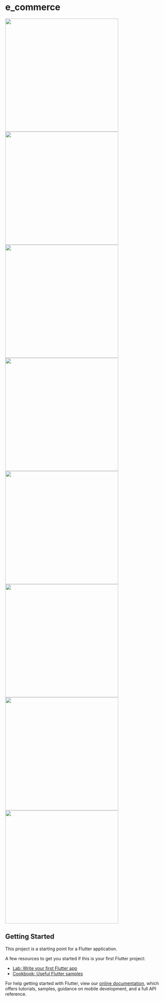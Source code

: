 # e_commerce

<img src="scr.jpg" width="360" /> <img src="scr1.jpg" width="360" /> <img src="scr2.jpg" width="360" /> <img src="scr3.jpg" width="360" /> <img src="scr4.jpg" width="360" /> <img src="scr5.jpg" width="360" /> <img src="scr6.jpg" width="360" /> <img src="scr7.jpg" width="360" />

## Getting Started

This project is a starting point for a Flutter application.

A few resources to get you started if this is your first Flutter project:

- [Lab: Write your first Flutter app](https://flutter.dev/docs/get-started/codelab)
- [Cookbook: Useful Flutter samples](https://flutter.dev/docs/cookbook)

For help getting started with Flutter, view our
[online documentation](https://flutter.dev/docs), which offers tutorials,
samples, guidance on mobile development, and a full API reference.
